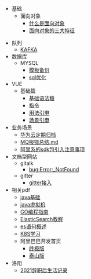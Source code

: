 

* 基础
    * 面向对象
      * [什么是面向对象](/java/什么是面向对象.md)
      * [面向对象的三大特征](/java/面向对象的三大特征.md)

[//]: # (* JDK15)

[//]: # (    * [甲骨文官网介绍]&#40;/html/jdk15/甲骨文宣布Java15.md&#41;)

[//]: # (    * [安装]&#40;/html/jdk15/JDK15安装.md&#41;)

[//]: # (    * [JSP379官网规范和demo]&#40;/html/jdk15/JEP378.md&#41;)

[//]: # (    * [JSP379demo]&#40;/html/jdk15/JEP378_java测试.md&#41;)
* 队列
    * [KAFKA](/java/kafka.md)    
* 数据库
    * MYSQL
        * [模板备份](/sql/常用sql模板备份.md)
        * [sql优化](/sql/高级MySql_sql优化_司晓杰.md)
* VUE
    * 基础篇
        * [基础语法糖](/vue/VUE基本语法糖.md)
        * [指令](/vue/VUE指令.md)
        * [用法引申](/vue/VUE取值用法引申.md)
        * [场景引申](/vue/VUE功能场景总结.md)
* 业务场景
    * [华为云定期归档](/docs/华为云归档方案.md)
    * [MQ报错总结.md](/java/MQ报错总结.md)
    * [阿里系的sdk包引入注意事项](/docs/阿里系的sdk包引入注意事项.md)
* <color>文档型网站</color>
  * gitalk
    * [bug:Error:_NotFound](/docs/记录一次gitPage的搭建过程.md)
  * gitter
    * [gitter接入](/docs/gitter接入.md)
* 相关pdf
  * [java基础](/java/基础-蒋文明笔记.md)
  * [java虚拟机](/java/基础-Java虚拟机第二版.md)
  * [GO编程指南](/java/GO_Web编程.md)
  * [ElasticSearch教程](/java/ElasticSearch教程.md)  
  * [es语句概述](/java/es搜索等语句总结.md)
  * [K8S学习](/docs/K8S学习link.md)
  * 阿里巴巴开发首页
    * [终极版](/java/阿里巴巴开发手册终极版.md)
    * [泰山版](/java/阿里编程规范泰山版.md)
* 洛阳
    * [2021辞职后生活记录](/life/洛阳博物馆.md)            
             